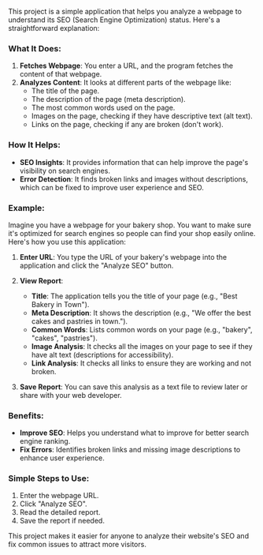 This project is a simple application that helps you analyze a webpage to understand its SEO (Search Engine Optimization) status. Here's a straightforward explanation:

### What It Does:
1. **Fetches Webpage**: You enter a URL, and the program fetches the content of that webpage.
2. **Analyzes Content**: It looks at different parts of the webpage like:
   - The title of the page.
   - The description of the page (meta description).
   - The most common words used on the page.
   - Images on the page, checking if they have descriptive text (alt text).
   - Links on the page, checking if any are broken (don't work).

### How It Helps:
- **SEO Insights**: It provides information that can help improve the page's visibility on search engines.
- **Error Detection**: It finds broken links and images without descriptions, which can be fixed to improve user experience and SEO.

### Example:
Imagine you have a webpage for your bakery shop. You want to make sure it's optimized for search engines so people can find your shop easily online. Here's how you use this application:

1. **Enter URL**: You type the URL of your bakery's webpage into the application and click the "Analyze SEO" button.
2. **View Report**:
   - **Title**: The application tells you the title of your page (e.g., "Best Bakery in Town").
   - **Meta Description**: It shows the description (e.g., "We offer the best cakes and pastries in town.").
   - **Common Words**: Lists common words on your page (e.g., "bakery", "cakes", "pastries").
   - **Image Analysis**: It checks all the images on your page to see if they have alt text (descriptions for accessibility).
   - **Link Analysis**: It checks all links to ensure they are working and not broken.

3. **Save Report**: You can save this analysis as a text file to review later or share with your web developer.

### Benefits:
- **Improve SEO**: Helps you understand what to improve for better search engine ranking.
- **Fix Errors**: Identifies broken links and missing image descriptions to enhance user experience.

### Simple Steps to Use:
1. Enter the webpage URL.
2. Click "Analyze SEO".
3. Read the detailed report.
4. Save the report if needed.

This project makes it easier for anyone to analyze their website's SEO and fix common issues to attract more visitors.
